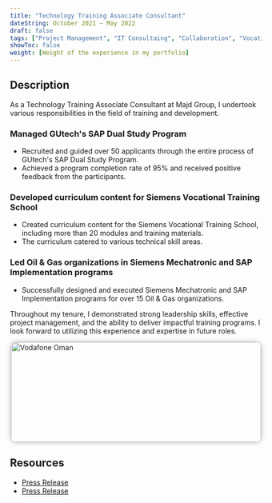 ```yaml
---
title: "Technology Training Associate Consultant"
dateString: October 2021 – May 2022
draft: false
tags: ["Project Management", "IT Consultaing", "Collaboration", "Vocational Training", "Mentorship", "Recruitment", "Training Programs"]
showToc: false
weight: [Weight of the experience in my portfolio]
---
```


## Description

As a Technology Training Associate Consultant at Majd Group, I undertook various responsibilities in the field of training and development.

### Managed GUtech's SAP Dual Study Program
- Recruited and guided over 50 applicants through the entire process of GUtech's SAP Dual Study Program.
- Achieved a program completion rate of 95% and received positive feedback from the participants.

### Developed curriculum content for Siemens Vocational Training School
- Created curriculum content for the Siemens Vocational Training School, including more than 20 modules and training materials.
- The curriculum catered to various technical skill areas.

### Led Oil & Gas organizations in Siemens Mechatronic and SAP Implementation programs
- Successfully designed and executed Siemens Mechatronic and SAP Implementation programs for over 15 Oil & Gas organizations.

Throughout my tenure, I demonstrated strong leadership skills, effective project management, and the ability to deliver impactful training programs. I look forward to utilizing this experience and expertise in future roles.


<img src="/experience/buyerassist/img2.jpeg#center" alt="Vodafone Oman" style="width:500px; height:200px; display:block; margin:auto; border-radius: 10px; box-shadow: 0 0 10px rgba(0, 0, 0, 0.3);">

## Resources
- [Press Release](https://www.sap.com/greece/documents/2021/01/aee70476-c67d-0010-87a3-c30de2ffd8ff.html)
- [Press Release](https://www.gutech.edu.om/siemens-mechatronic-training-laboratory-opens/)